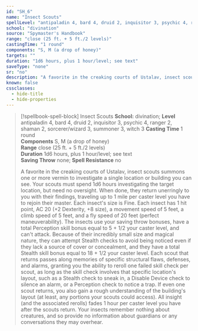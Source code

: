 ```yaml
---
id: "SH_6"
name: "Insect Scouts"
spellLevel: "antipaladin 4, bard 4, druid 2, inquisitor 3, psychic 4, ranger 2, shaman 2, sorcerer/wizard 3, summoner 3, witch 3"
school: "divination"
source: "Spymaster's Handbook"
range: "close (25 ft. + 5 ft./2 levels)"
castingTime: "1 round"
components: "S, M (a drop of honey)"
targets: ""
duration: "1d6 hours, plus 1 hour/level; see text"
saveType: "none"
sr: "no"
description: "A favorite in the creaking courts of Ustalav, insect scouts summons one or more vermin to investigate a single location or building you can see. Your scouts must spend 1d6 hours investigating the target location, but need no oversight. When done, they return unerringly to you with their findings, traveling up to 1 mile per caster level you have to rejoin their master. Each insect's size is Fine. Each insect has 1 hit point, AC 20 (+2 Dexterity, +8 size), a movement speed of 5 feet, a climb speed of 5 feet, and a fly speed of 20 feet (perfect maneuverability). The insects use your saving throw bonuses, have a total Perception skill bonus equal to 5 + 1/2 your caster level, and can't attack. Because of their incredibly small size and magical nature, they can attempt Stealth checks to avoid being noticed even if they lack a source of cover or concealment, and they have a total Stealth skill bonus equal to 18 + 1/2 your caster level.  Each scout that returns passes along memories of specific structural flaws, defenses, and alarms, granting you the ability to reroll one failed skill check per scout, as long as the skill check involves that specific location's layout, such as a Stealth check to sneak in, a Disable Device check to silence an alarm, or a Perception check to notice a trap. If even one scout returns, you also gain a rough understanding of the building's layout (at least, any portions your scouts could access). All insight (and the associated rerolls) fades 1 hour per caster level you have after the scouts return. Your insects remember nothing about creatures, and so provide no information about guardians or any conversations they may overhear."
known: false
cssclasses:
  - hide-title
  - hide-properties
---
```


> [!spellbook-spell-block] Insect Scouts
> **School:** divination; **Level** antipaladin 4, bard 4, druid 2, inquisitor 3, psychic 4, ranger 2, shaman 2, sorcerer/wizard 3, summoner 3, witch 3
> **Casting Time** 1 round  
> **Components** S, M (a drop of honey)  
> **Range** close (25 ft. + 5 ft./2 levels)  
> **Duration** 1d6 hours, plus 1 hour/level; see text  
> **Saving Throw** none; **Spell Resistance** no
> 
> A favorite in the creaking courts of Ustalav, insect scouts summons one or more vermin to investigate a single location or building you can see. Your scouts must spend 1d6 hours investigating the target location, but need no oversight. When done, they return unerringly to you with their findings, traveling up to 1 mile per caster level you have to rejoin their master. Each insect's size is Fine. Each insect has 1 hit point, AC 20 (+2 Dexterity, +8 size), a movement speed of 5 feet, a climb speed of 5 feet, and a fly speed of 20 feet (perfect maneuverability). The insects use your saving throw bonuses, have a total Perception skill bonus equal to 5 + 1/2 your caster level, and can't attack. Because of their incredibly small size and magical nature, they can attempt Stealth checks to avoid being noticed even if they lack a source of cover or concealment, and they have a total Stealth skill bonus equal to 18 + 1/2 your caster level.  Each scout that returns passes along memories of specific structural flaws, defenses, and alarms, granting you the ability to reroll one failed skill check per scout, as long as the skill check involves that specific location's layout, such as a Stealth check to sneak in, a Disable Device check to silence an alarm, or a Perception check to notice a trap. If even one scout returns, you also gain a rough understanding of the building's layout (at least, any portions your scouts could access). All insight (and the associated rerolls) fades 1 hour per caster level you have after the scouts return. Your insects remember nothing about creatures, and so provide no information about guardians or any conversations they may overhear.